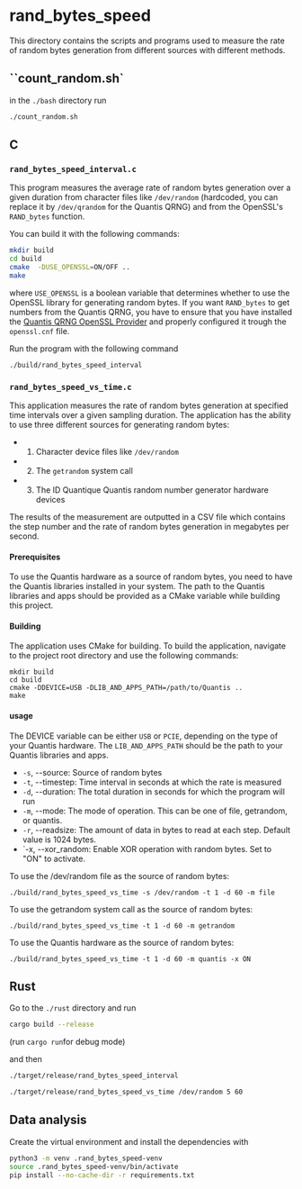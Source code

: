 # rand_bytes_speed

This directory contains the scripts and programs used to measure the rate of random bytes generation from different sources with different methods.

## ``count_random.sh`

in the `./bash` directory run

```bash
./count_random.sh
```

## C

### `rand_bytes_speed_interval.c`

This program measures the average rate of random bytes generation over a given duration from character files like `/dev/random` (hardcoded, you can replace it by `/dev/qrandom` for the Quantis QRNG) and from the OpenSSL's `RAND_bytes` function.

You can build it with the following commands:


```bash
mkdir build
cd build
cmake  -DUSE_OPENSSL=ON/OFF ..
make
```

where `USE_OPENSSL` is a boolean variable that determines whether to use the OpenSSL library for generating random bytes. If you want `RAND_bytes` to get numbers from the Quantis QRNG, you have to ensure that you have installed the [Quantis QRNG OpenSSL Provider](https://github.com/qursa-uc3m/quantis-qrng-openssl-integration) and properly configured it trough the `openssl.cnf` file.

Run the program with the following command

```bash
./build/rand_bytes_speed_interval
```

### `rand_bytes_speed_vs_time.c`

This application measures the rate of random bytes generation at specified time intervals over a given sampling duration. The application has the ability to use three different sources for generating random bytes:

* 1. Character device files like `/dev/random`
* 2. The `getrandom` system call
* 3. The ID Quantique Quantis random number generator hardware devices

The results of the measurement are outputted in a CSV file which contains the step number and the rate of random bytes generation in megabytes per second.

#### Prerequisites

To use the Quantis hardware as a source of random bytes, you need to have the Quantis libraries installed in your system. The path to the Quantis libraries and apps should be provided as a CMake variable while building this project.

#### Building

The application uses CMake for building. To build the application, navigate to the project root directory and use the following commands:

```shell
mkdir build
cd build
cmake -DDEVICE=USB -DLIB_AND_APPS_PATH=/path/to/Quantis ..
make
```

#### usage

The DEVICE variable can be either `USB` or `PCIE`, depending on the type of your Quantis hardware. The `LIB_AND_APPS_PATH` should be the path to your Quantis libraries and apps.

* `-s`, --source: Source of random bytes
* `-t`, --timestep: Time interval in seconds at which the rate is measured
* `-d`, --duration: The total duration in seconds for which the program will run
* `-m`, --mode: The mode of operation. This can be one of file, getrandom, or quantis.
* `-r`, --readsize: The amount of data in bytes to read at each step. Default value is 1024 bytes.
* `-x, --xor_random: Enable XOR operation with random bytes. Set to "ON" to activate.

To use the /dev/random file as the source of random bytes:

```shell
./build/rand_bytes_speed_vs_time -s /dev/random -t 1 -d 60 -m file
```

To use the getrandom system call as the source of random bytes:

```shell
./build/rand_bytes_speed_vs_time -t 1 -d 60 -m getrandom
```

To use the Quantis hardware as the source of random bytes:

```shell
./build/rand_bytes_speed_vs_time -t 1 -d 60 -m quantis -x ON
```

## Rust

Go to the `./rust` directory and run

```bash
cargo build --release
```

(run `cargo run`for debug mode)

and then

```bash
./target/release/rand_bytes_speed_interval
```

```bash
./target/release/rand_bytes_speed_vs_time /dev/random 5 60
```

## Data analysis

Create the virtual environment and install the dependencies with

```bash
python3 -m venv .rand_bytes_speed-venv
source .rand_bytes_speed-venv/bin/activate
pip install --no-cache-dir -r requirements.txt
```
